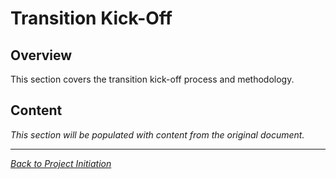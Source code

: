 # Transition Kick-Off

## Overview

This section covers the transition kick-off process and methodology.

## Content

*This section will be populated with content from the original document.*

---

*[Back to Project Initiation](index.md)*
